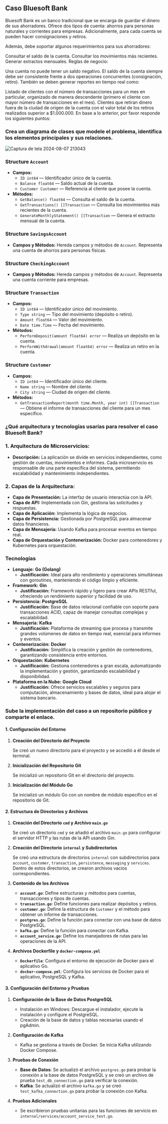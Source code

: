 ## Caso Bluesoft Bank

Bluesoft Bank es un banco tradicional que se encarga de guardar el dinero de sus ahorradores. Ofrece dos tipos de cuenta: ahorros para personas naturales y corrientes para empresas. Adicionalmente, para cada cuenta se pueden hacer consignaciones y retiros.

Además, debe soportar algunos requerimientos para sus ahorradores:

Consultar el saldo de la cuenta.
Consultar los movimientos más recientes.
Generar extractos mensuales.
Reglas de negocio:

Una cuenta no puede tener un saldo negativo.
El saldo de la cuenta siempre debe ser consistente frente a dos operaciones concurrentes (consignación, retiro).
También se deben generar reportes en tiempo real como:

Listado de clientes con el número de transacciones para un mes en particular, organizado de manera descendente (primero el cliente con mayor número de transacciones en el mes).
Clientes que retiran dinero fuera de la ciudad de origen de la cuenta con el valor total de los retiros realizados superior a $1.000.000.
En base a lo anterior, por favor responde los siguientes puntos:

### Crea un diagrama de clases que modele el problema, identifica los elementos principales y sus relaciones.

![Captura de tela 2024-08-07 213043](https://github.com/user-attachments/assets/1ca7db52-86b3-41d2-b19d-d7ca433424f4)

### **Structure `Account`**

- **Campos:**
    - `ID int64` — Identificador único de la cuenta.
    - `Balance float64` — Saldo actual de la cuenta.
    - `Customer Customer` — Referencia al cliente que posee la cuenta.
- **Métodos:**
    - `GetBalance() float64` — Consulta el saldo de la cuenta.
    - `GetTransactions() []Transaction` — Consulta los movimientos más recientes de la cuenta.
    - `GenerateMonthlyStatement() []Transaction` — Genera el extracto mensual de la cuenta.

### **Structure `SavingsAccount`**

- **Campos y Métodos:** Hereda campos y métodos de `Account`. Representa una cuenta de ahorros para personas físicas.

### **Structure `CheckingAccount`**

- **Campos y Métodos:** Hereda campos y métodos de `Account`. Representa una cuenta corriente para empresas.

### **Structure `Transaction`**

- **Campos:**
    - `ID int64` — Identificador único del movimiento.
    - `Type string` — Tipo del movimiento (depósito o retiro).
    - `Amount float64` — Valor del movimiento.
    - `Date time.Time` — Fecha del movimiento.
- **Métodos:**
    - `PerformDeposit(amount float64) error` — Realiza un depósito en la cuenta.
    - `PerformWithdrawal(amount float64) error` — Realiza un retiro en la cuenta.

### **Structure `Customer`**

- **Campos:**
    - `ID int64` — Identificador único del cliente.
    - `Name string` — Nombre del cliente.
    - `City string` — Ciudad de origen del cliente.
- **Métodos:**
    - `GetTransactionReport(month time.Month, year int) []Transaction` — Obtiene el informe de transacciones del cliente para un mes específico.

### ¿Qué arquitectura y tecnologías usarías para resolver el caso Bluesoft Bank?

### **1. Arquitectura de Microservicios:**

- **Descripción:** La aplicación se divide en servicios independientes, como gestión de cuentas, movimientos e informes. Cada microservicio es responsable de una parte específica del sistema, permitiendo escalabilidad y mantenimiento independientes.

### **2. Capas de la Arquitectura:**

- **Capa de Presentación:** La interfaz de usuario interactúa con la API.
- **Capa de API:** Implementada con Gin, gestiona las solicitudes y respuestas.
- **Capa de Aplicación:** Implementa la lógica de negocios.
- **Capa de Persistencia:** Gestionada por PostgreSQL para almacenar datos financieros.
- **Capa de Mensajería:** Usando Kafka para procesar eventos en tiempo real.
- **Capa de Orquestación y Contenerización:** Docker para contenedores y Kubernetes para orquestación.

### **Tecnologías**

- **Lenguaje:** **Go (Golang)**
    - **Justificación:** Ideal para alto rendimiento y operaciones simultáneas con goroutines, manteniendo el código limpio y eficiente.
- **Framework:** **Gin**
    - **Justificación:** Framework rápido y ligero para crear APIs RESTful, ofreciendo un rendimiento superior y facilidad de uso.
- **Persistencia:** **PostgreSQL**
    - **Justificación:** Base de datos relacional confiable con soporte para transacciones ACID, capaz de manejar consultas complejas y escalabilidad.
- **Mensajería:** **Kafka**
    - **Justificación:** Plataforma de streaming que procesa y transmite grandes volúmenes de datos en tiempo real, esencial para informes y eventos.
- **Contenerización:** **Docker**
    - **Justificación:** Simplifica la creación y gestión de contenedores, garantizando consistencia entre entornos.
- **Orquestación:** **Kubernetes**
    - **Justificación:** Gestiona contenedores a gran escala, automatizando la implementación y gestión, garantizando escalabilidad y disponibilidad.
- **Plataforma en la Nube:** **Google Cloud**
    - **Justificación:** Ofrece servicios escalables y seguros para computación, almacenamiento y bases de datos, ideal para alojar el sistema bancario.

### Sube la implementación del caso a un repositorio público y comparte el enlace.

#### **1. Configuración del Entorno**

1. **Creación del Directorio del Proyecto**

   Se creó un nuevo directorio para el proyecto y se accedió a él desde el terminal.

2. **Inicialización del Repositorio Git**

   Se inicializó un repositorio Git en el directorio del proyecto.

3. **Inicialización del Módulo Go**

   Se inicializó un módulo Go con un nombre de módulo específico en el repositorio de Git.

#### **2. Estructura de Directorios y Archivos**

1. **Creación del Directorio `cmd` y Archivo `main.go`**

   Se creó un directorio `cmd` y se añadió el archivo `main.go` para configurar el servidor HTTP y las rutas de la API usando Gin.

2. **Creación del Directorio `internal` y Subdirectorios**

   Se creó una estructura de directorios `internal` con subdirectorios para `account`, `customer`, `transaction`, `persistence`, `messaging` y `services`. Dentro de estos directorios, se crearon archivos vacíos correspondientes.

3. **Contenido de los Archivos**

   - **`account.go`**: Define estructuras y métodos para cuentas, transacciones y tipos de cuentas.
   - **`transaction.go`**: Define funciones para realizar depósitos y retiros.
   - **`customer.go`**: Define la estructura de `Customer` y el método para obtener un informe de transacciones.
   - **`postgres.go`**: Define la función para conectar con una base de datos PostgreSQL.
   - **`kafka.go`**: Define la función para conectar con Kafka.
   - **`account_service.go`**: Define los manejadores de rutas para las operaciones de la API.

4. **Archivos Dockerfile y `docker-compose.yml`**

   - **`Dockerfile`**: Configura el entorno de ejecución de Docker para el aplicativo Go.
   - **`docker-compose.yml`**: Configura los servicios de Docker para el aplicativo, PostgreSQL y Kafka.

#### **3. Configuración del Entorno y Pruebas**

1. **Configuración de la Base de Datos PostgreSQL**

   - Instalación en Windows: Descargue el instalador, ejecute la instalación y configure el PostgreSQL.
   - Creación de la base de datos y tablas necesarias usando el pgAdmin.

2. **Configuración de Kafka**

   - Kafka se gestiona a través de Docker. Se inicia Kafka utilizando Docker Compose.

3. **Pruebas de Conexión**

   - **Base de Datos**: Se actualizó el archivo `postgres.go` para probar la conexión a la base de datos PostgreSQL y se creó un archivo de prueba `test_db_connection.go` para verificar la conexión.
   - **Kafka**: Se actualizó el archivo `kafka.go` y se creó `test_kafka_connection.go` para probar la conexión con Kafka.

4. **Pruebas Adicionales**

   - Se escribieron pruebas unitarias para las funciones de servicio en `internal/services/account_service_test.go`.
